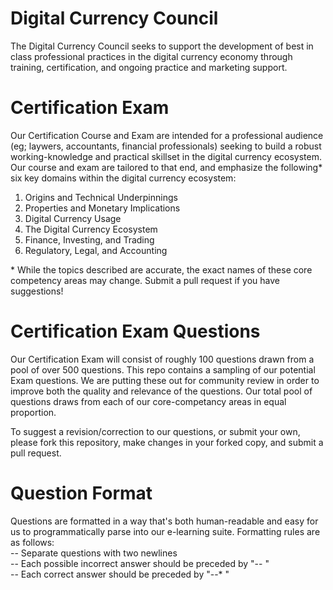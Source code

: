 # Digital Currency Council  

The Digital Currency Council seeks to support the development of best in class professional practices in the digital currency economy through training, certification, and ongoing practice and marketing support.

# Certification Exam

Our Certification Course and Exam are intended for a professional audience (eg; laywers, accountants, financial professionals) seeking to build a robust working-knowledge and practical skillset in the digital currency ecosystem. Our course and exam are tailored to that end, and emphasize the following* six key domains within the digital currency ecosystem:

1) Origins and Technical Underpinnings  
2) Properties and Monetary Implications  
3) Digital Currency Usage  
4) The Digital Currency Ecosystem  
5) Finance, Investing, and Trading  
6) Regulatory, Legal, and Accounting  

\* While the topics described are accurate, the exact names of these core competency areas may change. Submit a pull request if you have suggestions!

# Certification Exam Questions

Our Certification Exam will consist of roughly 100 questions drawn from a pool of over 500 questions. This repo contains a sampling of our potential Exam questions. We are putting these out for community review in order to improve both the quality and relevance of the questions. Our total pool of questions draws from each of our core-competancy areas in equal proportion. 

To suggest a revision/correction to our questions, or submit your own, please fork this repository, make changes in your forked copy, and submit a pull request.

# Question Format

Questions are formatted in a way that's both human-readable and easy for us to programmatically parse into our e-learning suite. Formatting rules are as follows:  
-- Separate questions with two newlines  
-- Each possible incorrect answer should be preceded by "-- "  
-- Each correct answer should be preceded by "--* "  
